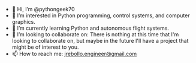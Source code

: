 - 👋 Hi, I’m @pythongeek70
- 👀 I’m interested in Python programming, control systems, and computer graphics.
- 🌱 I’m currently learning Python and autonomous flight systems.
- 💞️ I’m looking to collaborate on: There is nothing at this time that I'm looking to collaborate on, but maybe in the future I'll have a project that might be of interest to you.
- 📫 How to reach me: jrebollo.engineer@gmail.com

<!---
pythongeek70/pythongeek70 is a ✨ special ✨ repository because its `README.md` (this file) appears on your GitHub profile.
You can click the Preview link to take a look at your changes.
--->
